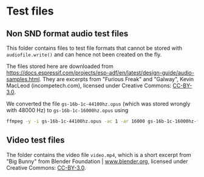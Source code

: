 # Test files

## Non SND format audio test files

This folder contains files to test file formats
that cannot be stored with `audiofile.write()`
and can hence not been created on the fly.

The files stored here are downloaded from
https://docs.espressif.com/projects/esp-adf/en/latest/design-guide/audio-samples.html.
They are excerpts
from "Furious Freak"
and "Galway",
Kevin MacLeod (incompetech.com),
licensed under Creative Commons:
[CC-BY-3.0](http://creativecommons.org/licenses/by/3.0/).

We converted the file `gs-16b-1c-44100hz.opus`
(which was stored wrongly with 48000 Hz)
to `gs-16b-1c-16000hz.opus` using
```bash
ffmpeg -y -i gs-16b-1c-44100hz.opus -ac 1 -ar 16000 gs-16b-1c-16000hz-fixed.opus
```

## Video test files

The folder contains the video file `video.mp4`,
which is a short excerpt from "Big Bunny"
from Blender Foundation | www.blender.org,
licensed under Creative Commons:
[CC-BY-3.0](http://creativecommons.org/licenses/by/3.0/).
